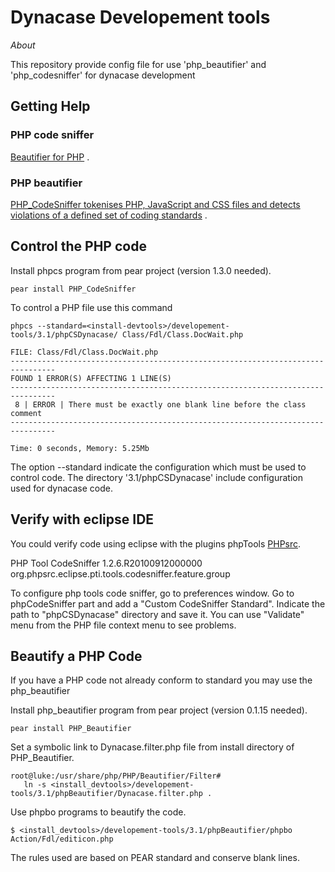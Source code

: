 Dynacase Developement tools
==========================

_About_  

This repository provide config file for use 'php\_beautifier' and 'php\_codesniffer' for dynacase development

Getting Help
------------

### PHP code sniffer
[Beautifier for PHP](http://pear.php.net/package/PHP_Beautifier) . 


### PHP beautifier

[PHP_CodeSniffer tokenises PHP, JavaScript and CSS files and detects violations of a defined set of coding standards](http://pear.php.net/package/PHP_CodeSniffer) .  


Control the PHP code
------------

Install phpcs program from pear project (version 1.3.0 needed).

    pear install PHP_CodeSniffer

To control a PHP file use this command

    phpcs --standard=<install-devtools>/developement-tools/3.1/phpCSDynacase/ Class/Fdl/Class.DocWait.php  
     
    FILE: Class/Fdl/Class.DocWait.php
    --------------------------------------------------------------------------------
    FOUND 1 ERROR(S) AFFECTING 1 LINE(S)
    --------------------------------------------------------------------------------
     8 | ERROR | There must be exactly one blank line before the class comment
    --------------------------------------------------------------------------------
    
    Time: 0 seconds, Memory: 5.25Mb


The option --standard indicate the configuration which must be used to control code. The directory '3.1/phpCSDynacase' include configuration used for dynacase code.

Verify with eclipse IDE
------------

You could verify code using eclipse with the plugins phpTools [PHPsrc](http://www.phpsrc.org/).

PHP Tool CodeSniffer	1.2.6.R20100912000000	org.phpsrc.eclipse.pti.tools.codesniffer.feature.group

To configure php tools code sniffer, go to preferences window.
Go to phpCodeSniffer part and add a "Custom CodeSniffer Standard". Indicate the path to "phpCSDynacase" directory and save it.
You can use "Validate" menu from the PHP file context menu to see problems.


Beautify a PHP Code
------------

If you have a PHP code not already conform to standard you may use the php_beautifier

Install php_beautifier program from pear project (version 0.1.15 needed).

    pear install PHP_Beautifier

Set a symbolic link to Dynacase.filter.php file from install directory of PHP_Beautifier.

    root@luke:/usr/share/php/PHP/Beautifier/Filter# 
       ln -s <install_devtools>/developement-tools/3.1/phpBeautifier/Dynacase.filter.php .

Use phpbo programs to beautify the code.

    $ <install_devtools>/developement-tools/3.1/phpBeautifier/phpbo Action/Fdl/editicon.php 

The rules used are based on PEAR standard and conserve blank lines.
